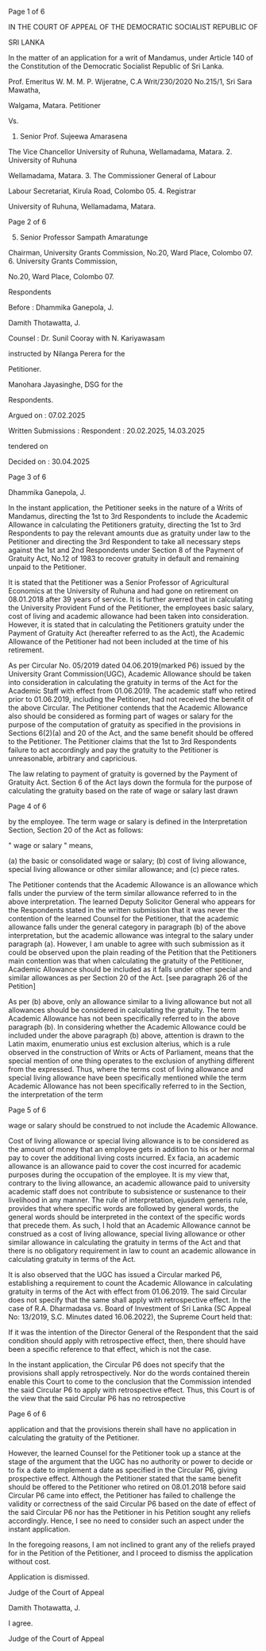 Page 1 of 6

IN THE COURT OF APPEAL OF THE DEMOCRATIC SOCIALIST REPUBLIC OF

SRI LANKA

In the matter of an application for a writ of Mandamus, under Article 140 of the Constitution of the Democratic Socialist Republic of Sri Lanka.

Prof. Emeritus W. M. M. P. Wijeratne, C.A Writ/230/2020 No.215/1, Sri Sara Mawatha,

Walgama, Matara. Petitioner

Vs.

1. Senior Prof. Sujeewa Amarasena

The Vice Chancellor University of Ruhuna, Wellamadama, Matara. 2. University of Ruhuna

Wellamadama, Matara. 3. The Commissioner General of Labour

Labour Secretariat, Kirula Road, Colombo 05. 4. Registrar

University of Ruhuna, Wellamadama, Matara.

Page 2 of 6

5. Senior Professor Sampath Amaratunge

Chairman, University Grants Commission, No.20, Ward Place, Colombo 07. 6. University Grants Commission,

No.20, Ward Place, Colombo 07.

Respondents

Before : Dhammika Ganepola, J.

Damith Thotawatta, J.

Counsel : Dr. Sunil Cooray with N. Kariyawasam

instructed by Nilanga Perera for the

Petitioner.

Manohara Jayasinghe, DSG for the

Respondents.

Argued on : 07.02.2025

Written Submissions : Respondent : 20.02.2025, 14.03.2025

tendered on

Decided on : 30.04.2025

Page 3 of 6

Dhammika Ganepola, J.

In the instant application, the Petitioner seeks in the nature of a Writs of Mandamus, directing the 1st to 3rd Respondents to include the Academic Allowance in calculating the Petitioners gratuity, directing the 1st to 3rd Respondents to pay the relevant amounts due as gratuity under law to the Petitioner and directing the 3rd Respondent to take all necessary steps against the 1st and 2nd Respondents under Section 8 of the Payment of Gratuity Act, No.12 of 1983 to recover gratuity in default and remaining unpaid to the Petitioner.

It is stated that the Petitioner was a Senior Professor of Agricultural Economics at the University of Ruhuna and had gone on retirement on 08.01.2018 after 39 years of service. It is further averred that in calculating the University Provident Fund of the Petitioner, the employees basic salary, cost of living and academic allowance had been taken into consideration. However, it is stated that in calculating the Petitioners gratuity under the Payment of Gratuity Act (hereafter referred to as the Act), the Academic Allowance of the Petitioner had not been included at the time of his retirement.

As per Circular No. 05/2019 dated 04.06.2019(marked P6) issued by the University Grant Commission(UGC), Academic Allowance should be taken into consideration in calculating the gratuity in terms of the Act for the Academic Staff with effect from 01.06.2019. The academic staff who retired prior to 01.06.2019, including the Petitioner, had not received the benefit of the above Circular. The Petitioner contends that the Academic Allowance also should be considered as forming part of wages or salary for the purpose of the computation of gratuity as specified in the provisions in Sections 6(2)(a) and 20 of the Act, and the same benefit should be offered to the Petitioner. The Petitioner claims that the 1st to 3rd Respondents failure to act accordingly and pay the gratuity to the Petitioner is unreasonable, arbitrary and capricious.

The law relating to payment of gratuity is governed by the Payment of Gratuity Act. Section 6 of the Act lays down the formula for the purpose of calculating the gratuity based on the rate of wage or salary last drawn

Page 4 of 6

by the employee. The term wage or salary is defined in the Interpretation Section, Section 20 of the Act as follows:

" wage or salary " means,

(a) the basic or consolidated wage or salary; (b) cost of living allowance, special living allowance or other similar allowance; and (c) piece rates.

The Petitioner contends that the Academic Allowance is an allowance which falls under the purview of the term similar allowance referred to in the above interpretation. The learned Deputy Solicitor General who appears for the Respondents stated in the written submission that it was never the contention of the learned Counsel for the Petitioner, that the academic allowance falls under the general category in paragraph (b) of the above interpretation, but the academic allowance was integral to the salary under paragraph (a). However, I am unable to agree with such submission as it could be observed upon the plain reading of the Petition that the Petitioners main contention was that when calculating the gratuity of the Petitioner, Academic Allowance should be included as it falls under other special and similar allowances as per Section 20 of the Act. [see paragraph 26 of the Petition]

As per (b) above, only an allowance similar to a living allowance but not all allowances should be considered in calculating the gratuity. The term Academic Allowance has not been specifically referred to in the above paragraph (b). In considering whether the Academic Allowance could be included under the above paragraph (b) above, attention is drawn to the Latin maxim, enumeratio unius est exclusion alterius, which is a rule observed in the construction of Writs or Acts of Parliament, means that the special mention of one thing operates to the exclusion of anything different from the expressed. Thus, where the terms cost of living allowance and special living allowance have been specifically mentioned while the term Academic Allowance has not been specifically referred to in the Section, the interpretation of the term

Page 5 of 6

wage or salary should be construed to not include the Academic Allowance.

Cost of living allowance or special living allowance is to be considered as the amount of money that an employee gets in addition to his or her normal pay to cover the additional living costs incurred. Ex facia, an academic allowance is an allowance paid to cover the cost incurred for academic purposes during the occupation of the employee. It is my view that, contrary to the living allowance, an academic allowance paid to university academic staff does not contribute to subsistence or sustenance to their livelihood in any manner. The rule of interpretation, ejusdem generis rule, provides that where specific words are followed by general words, the general words should be interpreted in the context of the specific words that precede them. As such, I hold that an Academic Allowance cannot be construed as a cost of living allowance, special living allowance or other similar allowance in calculating the gratuity in terms of the Act and that there is no obligatory requirement in law to count an academic allowance in calculating gratuity in terms of the Act.

It is also observed that the UGC has issued a Circular marked P6, establishing a requirement to count the Academic Allowance in calculating gratuity in terms of the Act with effect from 01.06.2019. The said Circular does not specify that the same shall apply with retrospective effect. In the case of R.A. Dharmadasa vs. Board of Investment of Sri Lanka (SC Appeal No: 13/2019, S.C. Minutes dated 16.06.2022), the Supreme Court held that:

If it was the intention of the Director General of the Respondent that the said condition should apply with retrospective effect, then, there should have been a specific reference to that effect, which is not the case.

In the instant application, the Circular P6 does not specify that the provisions shall apply retrospectively. Nor do the words contained therein enable this Court to come to the conclusion that the Commission intended the said Circular P6 to apply with retrospective effect. Thus, this Court is of the view that the said Circular P6 has no retrospective

Page 6 of 6

application and that the provisions therein shall have no application in calculating the gratuity of the Petitioner.

However, the learned Counsel for the Petitioner took up a stance at the stage of the argument that the UGC has no authority or power to decide or to fix a date to implement a date as specified in the Circular P6, giving prospective effect. Although the Petitioner stated that the same benefit should be offered to the Petitioner who retired on 08.01.2018 before said Circular P6 came into effect, the Petitioner has failed to challenge the validity or correctness of the said Circular P6 based on the date of effect of the said Circular P6 nor has the Petitioner in his Petition sought any reliefs accordingly. Hence, I see no need to consider such an aspect under the instant application.

In the foregoing reasons, I am not inclined to grant any of the reliefs prayed for in the Petition of the Petitioner, and I proceed to dismiss the application without cost.

Application is dismissed.

Judge of the Court of Appeal

Damith Thotawatta, J.

I agree.

Judge of the Court of Appeal
